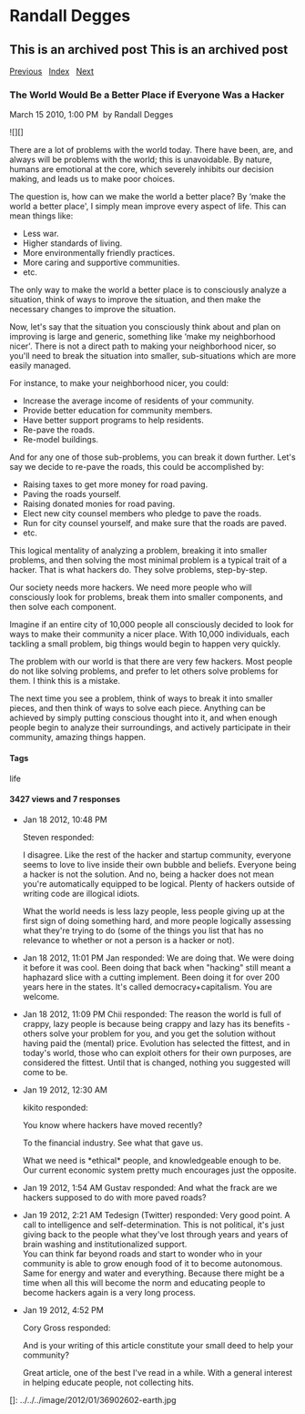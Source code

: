 # Randall Degges

## This is an archived post This is an archived post

[Previous][]   [Index][]   [Next][]

### The World Would Be a Better Place if Everyone Was a Hacker

March 15 2010, 1:00 PM  by Randall Degges

![][]

There are a lot of problems with the world today. There have been, are, and
always will be problems with the world; this is unavoidable. By nature, humans
are emotional at the core, which severely inhibits our decision making, and
leads us to make poor choices.

The question is, how can we make the world a better place? By ‘make the world a
better place', I simply mean improve every aspect of life. This can mean things
like:

-   Less war.
-   Higher standards of living.
-   More environmentally friendly practices.
-   More caring and supportive communities.
-   etc.

The only way to make the world a better place is to consciously analyze a
situation, think of ways to improve the situation, and then make the necessary
changes to improve the situation.

Now, let's say that the situation you consciously think about and plan on
improving is large and generic, something like ‘make my neighborhood nicer'.
There is not a direct path to making your neighborhood nicer, so you'll need to
break the situation into smaller, sub-situations which are more easily managed.

For instance, to make your neighborhood nicer, you could:

-   Increase the average income of residents of your community.
-   Provide better education for community members.
-   Have better support programs to help residents.
-   Re-pave the roads.
-   Re-model buildings.

And for any one of those sub-problems, you can break it down further. Let's say
we decide to re-pave the roads, this could be accomplished by:

-   Raising taxes to get more money for road paving.
-   Paving the roads yourself.
-   Raising donated monies for road paving.
-   Elect new city counsel members who pledge to pave the roads.
-   Run for city counsel yourself, and make sure that the roads are paved.
-   etc.

This logical mentality of analyzing a problem, breaking it into smaller
problems, and then solving the most minimal problem is a typical trait of a
hacker. That is what hackers do. They solve problems, step-by-step.

Our society needs more hackers. We need more people who will consciously look
for problems, break them into smaller components, and then solve each component.

Imagine if an entire city of 10,000 people all consciously decided to look for
ways to make their community a nicer place. With 10,000 individuals, each
tackling a small problem, big things would begin to happen very quickly.

The problem with our world is that there are very few hackers. Most people do
not like solving problems, and prefer to let others solve problems for them. I
think this is a mistake.

The next time you see a problem, think of ways to break it into smaller pieces,
and then think of ways to solve each piece. Anything can be achieved by simply
putting conscious thought into it, and when enough people begin to analyze their
surroundings, and actively participate in their community, amazing things
happen.

#### Tags

life

#### 3427 views and 7 responses

-   Jan 18 2012, 10:48 PM

    Steven responded:

    I disagree. Like the rest of the hacker and startup community, everyone
    seems to love to live inside their own bubble and beliefs. Everyone being a
    hacker is not the solution. And no, being a hacker does not mean you're
    automatically equipped to be logical. Plenty of hackers outside of writing
    code are illogical idiots.

    What the world needs is less lazy people, less people giving up at the first
    sign of doing something hard, and more people logically assessing what
    they're trying to do (some of the things you list that has no relevance to
    whether or not a person is a hacker or not).

-   Jan 18 2012, 11:01 PM
    Jan responded:
    We are doing that. We were doing it before it was cool. Been doing that back
    when "hacking" still meant a haphazard slice with a cutting implement. Been
    doing it for over 200 years here in the states. It's called
    democracy+capitalism. You are welcome.
-   Jan 18 2012, 11:09 PM
    Chii responded:
    The reason the world is full of crappy, lazy people is because being crappy
    and lazy has its benefits - others solve your problem for you, and you get
    the solution without having paid the (mental) price. Evolution has selected
    the fittest, and in today's world, those who can exploit others for their
    own purposes, are considered the fittest. Until that is changed, nothing you
    suggested will come to be.
-   Jan 19 2012, 12:30 AM

    kikito responded:

    You know where hackers have moved recently?

    To the financial industry. See what that gave us.

    What we need is \*ethical\* people, and knowledgeable enough to be. Our
    current economic system pretty much encourages just the opposite.

-   Jan 19 2012, 1:54 AM
    Gustav responded:
    And what the frack are we hackers supposed to do with more paved roads?
-   Jan 19 2012, 2:21 AM
    Tedesign (Twitter) responded:
    Very good point. A call to intelligence and self-determination. This is not
    political, it's just giving back to the people what they've lost through
    years and years of brain washing and institutionalized support.\
    You can think far beyond roads and start to wonder who in your community is
    able to grow enough food of it to become autonomous. Same for energy and
    water and everything. Because there might be a time when all this will
    become the norm and educating people to become hackers again is a very long
    process.
-   Jan 19 2012, 4:52 PM

    Cory Gross responded:

    And is your writing of this article constitute your small deed to help your
    community?

    Great article, one of the best I've read in a while. With a general interest
    in helping educate people, not collecting hits.

  [Previous]: ../../../posts/2010/03/basic-xml-parsing-with-python-and-lxml.html
  [Index]: ../../../index-7.html
  [Next]: ../../../posts/2010/03/auto-generate-forms-with-djangos-modelform.html
  []: ../../../image/2012/01/36902602-earth.jpg
